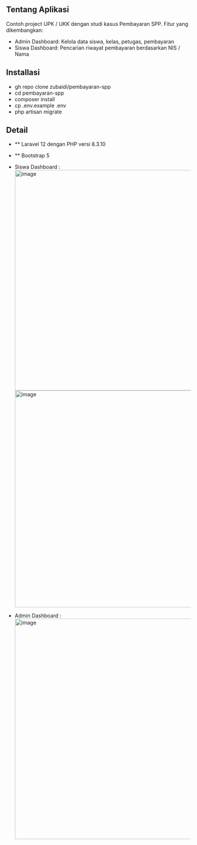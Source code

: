 ## Tentang Aplikasi

Contoh project UPK / UKK dengan studi kasus Pembayaran SPP. Fitur yang dikembangkan:
- Admin Dashboard: Kelola data siswa, kelas, petugas, pembayaran
- Siswa Dashboard: Pencarian riwayat pembayaran berdasarkan NIS / Nama  

## Installasi

- gh repo clone zubaidi/pembayaran-spp
- cd pembayaran-spp
- composer install
- cp .env.example .env
- php artisan migrate

## Detail

- ** Laravel 12 dengan PHP versi 8.3.10
- ** Bootstrap 5

- Siswa Dashboard :
  <img width="1348" height="600" alt="image" src="https://github.com/user-attachments/assets/a6a2d8f0-d690-4f1f-b7c9-e2ab3ec21f3e" />
  <img width="1319" height="590" alt="image" src="https://github.com/user-attachments/assets/4c122b70-d2ca-4e4e-9f85-fafd23609f35" />

- Admin Dashboard :
  <img width="1341" height="600" alt="image" src="https://github.com/user-attachments/assets/41ede99e-e86b-4f5b-9d13-9c7d99859e90" />

